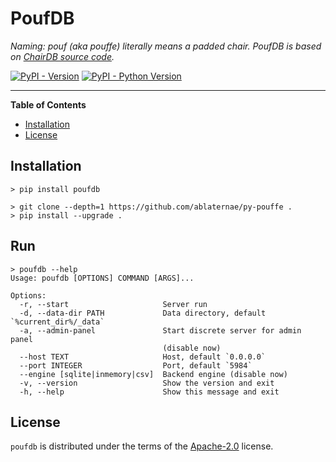 # PoufDB

_Naming: pouf (aka pouffe) literally means a padded chair. 
PoufDB is based on [ChairDB source code](https://github.com/marten-de-vries/chairdb)._

[![PyPI - Version](https://img.shields.io/pypi/v/chitchat.svg)](https://pypi.org/project/chitchat)
[![PyPI - Python Version](https://img.shields.io/pypi/pyversions/chitchat.svg)](https://pypi.org/project/chitchat)

-----

**Table of Contents**

- [Installation](#installation)
- [License](#license)

## Installation

```console
> pip install poufdb
```
```console
> git clone --depth=1 https://github.com/ablaternae/py-pouffe .
> pip install --upgrade .
```

## Run
```console
> poufdb --help
Usage: poufdb [OPTIONS] COMMAND [ARGS]...

Options:
  -r, --start                     Server run
  -d, --data-dir PATH             Data directory, default `%current_dir%/_data`
  -a, --admin-panel               Start discrete server for admin panel
                                  (disable now)
  --host TEXT                     Host, default `0.0.0.0`
  --port INTEGER                  Port, default `5984`
  --engine [sqlite|inmemory|csv]  Backend engine (disable now)
  -v, --version                   Show the version and exit
  -h, --help                      Show this message and exit
```


## License

`poufdb` is distributed under the terms of the [Apache-2.0](https://spdx.org/licenses/Apache-2.0.html) license.
